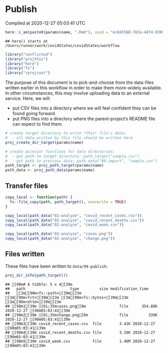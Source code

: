 Publish
================
Compiled at 2020-12-27 05:03:41 UTC

``` r
here::i_am(paste0(params$name, ".Rmd"), uuid = "ec845588-783a-4d74-9389-81c54875c3c3")
```

    ## here() starts at /Users/runner/work/covidStates/covidStates/workflow

``` r
library("conflicted")
library("projthis")
library("here")
library("fs")
library("rprojroot")
```

The purpose of this document is to pick-and-choose from the data-files
written earlier in this workflow in order to make them more-widely
available. In other circumstances, this may involve uploading data to an
external service. Here, we will:

  - put CSV files into a directory where we will feel confident they can
    be found going forward.
  - put PNG files into a directory where the parent-project’s README
    file can expect to find them.

<!-- end list -->

``` r
# create target directory to write *this* file's data: 
#  - all data written by this file should be written here
proj_create_dir_target(params$name)

# create accessor functions for data directories:
#  - get path to target directory: path_target("sample.csv")
#  - get path to previous data: path_data("00-import", "sample.csv")
path_target <- proj_path_target(params$name)
path_data <- proj_path_data(params$name)
```

## Transfer files

``` r
copy_local <- function(path) {
  fs::file_copy(path, path_target(), overwrite = TRUE)
}

copy_local(path_data("02-analyze", "covid_recent_cases.csv"))
copy_local(path_data("02-analyze", "covid_recent_deaths.csv"))
copy_local(path_data("02-analyze", "covid_week.csv"))
```

``` r
copy_local(path_data("02-analyze", "cases.png"))
copy_local(path_data("02-analyze", "change.png"))
```

## Files written

These files have been written to `data/99-publish`:

``` r
proj_dir_info(path_target())
```

    ## [90m# A tibble: 5 x 4[39m
    ##   path                    type         size modification_time  
    ##   [3m[90m<fs::path>[39m[23m              [3m[90m<fct>[39m[23m [3m[90m<fs::bytes>[39m[23m [3m[90m<dttm>[39m[23m             
    ## [90m1[39m [01;35mcases.png[0m               file      354.88K 2020-12-27 [90m05:03:41[39m
    ## [90m2[39m [01;35mchange.png[0m              file         339K 2020-12-27 [90m05:03:41[39m
    ## [90m3[39m covid_recent_cases.csv  file        3.42K 2020-12-27 [90m05:03:41[39m
    ## [90m4[39m covid_recent_deaths.csv file        3.19K 2020-12-27 [90m05:03:41[39m
    ## [90m5[39m covid_week.csv          file        1.46M 2020-12-27 [90m05:03:41[39m
